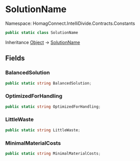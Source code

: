 # SolutionName

Namespace: HomagConnect.IntelliDivide.Contracts.Constants

```csharp
public static class SolutionName
```

Inheritance [Object](https://docs.microsoft.com/en-us/dotnet/api/system.object) → [SolutionName](./homagconnect.intellidivide.contracts.constants.solutionname.md)

## Fields

### **BalancedSolution**

```csharp
public static string BalancedSolution;
```

### **OptimizedForHandling**

```csharp
public static string OptimizedForHandling;
```

### **LittleWaste**

```csharp
public static string LittleWaste;
```

### **MinimalMaterialCosts**

```csharp
public static string MinimalMaterialCosts;
```
